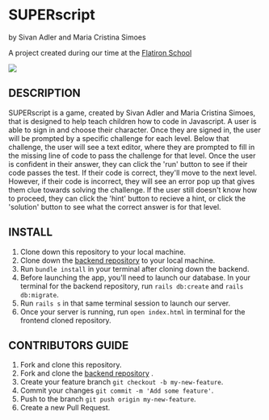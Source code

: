 # SUPERscript
by Sivan Adler and Maria Cristina Simoes


A project created during our time at the [Flatiron School](https://flatironschool.com/)

![](https://media.giphy.com/media/g04AH1QpwcCEOTnaNw/giphy.gif)

## DESCRIPTION
SUPERscript is a game, created by Sivan Adler and Maria Cristina Simoes, that is designed to help teach children how to code in Javascript. A user is able to sign in and choose their character. Once they are signed in, the user will be prompted by a specific challenge for each level. Below that challenge, the user will see a text editor, where they are prompted to fill in the missing line of code to pass the challenge for that level. Once the user is confident in their answer, they can click the 'run' button to see if their code passes the test. If their code is correct, they'll move to the next level. However, if their code is incorrect, they will see an error pop up that gives them clue towards solving the challenge. If the user still doesn't know how to proceed, they can click the 'hint' button to recieve a hint, or click the 'solution' button to see what the correct answer is for that level. 


## INSTALL
1. Clone down this repository to your local machine. 
2. Clone down the [backend repository](https://github.com/MCSimoes18/kidCodeGame) to your local machine.
3. Run ```bundle install``` in your terminal after cloning down the backend. 
4. Before launching the app, you'll need to launch our database. In your terminal for the backend repository, run ```rails db:create``` and ```rails db:migrate```.
5. Run ```rails s``` in that same terminal session to launch our server.
6. Once your server is running, run ```open index.html``` in terminal for the frontend cloned repository.


## CONTRIBUTORS GUIDE
1. Fork and clone this repository.
2. Fork and clone the [backend repository](https://github.com/MCSimoes18/kidCodeGame) .
3. Create your feature branch ```git checkout -b my-new-feature```.
4. Commit your changes ```git commit -m 'Add some feature'```.
5. Push to the branch ```git push origin my-new-feature```.
6. Create a new Pull Request.
